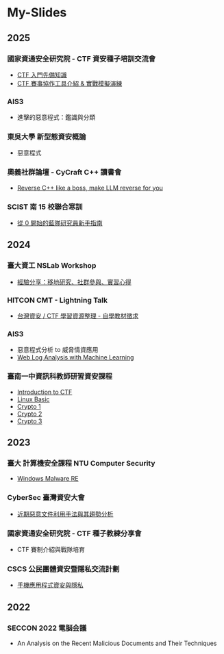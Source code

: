 # My-Slides

## 2025

### 國家資通安全研究院 - CTF 資安種子培訓交流會
- [CTF 入門先備知識](https://docs.google.com/presentation/d/1F5WpeASJSD0KUmve4x-0AxHDZCuzfGa7MPbencFxc1k/edit?usp=sharing)
- [CTF 賽事協作工具介紹 & 實戰模擬演練](https://docs.google.com/presentation/d/1oaLOSupBB7VX9jEF1Tra5lU9U26CHEKXHpagpCVtkT8/edit?usp=sharing)

### AIS3
- 進擊的惡意程式：鑑識與分類

### 東吳大學 新型態資安概論
- 惡意程式

### 奧義社群論壇 - CyCraft C++ 讀書會
- [Reverse C++ like a boss, make LLM reverse for you](20250322%20Reverse%20C%2B%2B%20like%20a%20boss%2C%20make%20LLM%20reverse%20for%20you.pdf)

### SCIST 南 15 校聯合寒訓
- [從 0 開始的藍隊研究員新手指南](250125_SCIST南15校聯合寒訓.pdf)

## 2024
### 臺大資工 NSLab Workshop
- [經驗分享：移地研究、社群參與、實習心得](My_Life_Beyond_NSLab%20%28%E7%A7%BB%E5%9C%B0%E7%A0%94%E7%A9%B6%E3%80%81%E7%A4%BE%E7%BE%A4%E5%8F%83%E8%88%87%E3%80%81%E5%AF%A6%E7%BF%92%E5%BF%83%E5%BE%97%EF%BC%89.pdf)

### HITCON CMT - Lightning Talk
- [台灣資安 / CTF 學習資源整理 - 自學教材徵求](%E5%8F%B0%E7%81%A3%E8%B3%87%E5%AE%89%20_%20CTF%20%E5%AD%B8%E7%BF%92%E8%B3%87%E6%BA%90%E6%95%B4%E7%90%86%20-%20Lightning%20Talk.pdf)

### AIS3
- 惡意程式分析 to 威脅情資應用
- [Web Log Analysis with Machine Learning](https://github.com/Ice1187/Web-Log-Analysis-with-Machine-Learning)

### 臺南一中資訊科教師研習資安課程
- [Introduction to CTF](Introduction%20to%20CTF.pdf)
- [Linux Basic](Linux%20Basic.pdf)
- [Crypto 1](Crypto%201.pdf)
- [Crypto 2](Crypto%202.pdf)
- [Crypto 3](Crypto%203.pdf)

## 2023
### 臺大 計算機安全課程 NTU Computer Security
- [Windows Malware RE](Windows%20Malware%20RE.pdf)

### CyberSec 臺灣資安大會 
- [近期惡意文件利用手法與其趨勢分析](https://cyber.ithome.com.tw/2023/session-page/1898)

### 國家資通安全研究院 - CTF 種子教練分享會
- CTF 賽制介紹與戰隊培育

### CSCS 公民團體資安暨隱私交流計劃
- [手機應用程式資安與隱私](https://docs.google.com/presentation/d/1lQDCE82drbaVtDYsz1vOg_AdsGILXRDuFCgGnBCA-ok/edit#slide=id.p)

## 2022
### SECCON 2022 電脳会議
- An Analysis on the Recent Malicious Documents and Their Techniques
